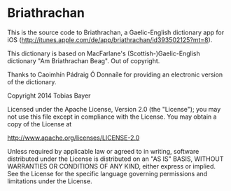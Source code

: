 Briathrachan
============

This is the source code to Briathrachan, a Gaelic-English dictionary app for iOS (http://itunes.apple.com/de/app/briathrachan/id393502125?mt=8).

This dictionary is based on 
MacFarlane's (Scottish-)Gaelic-English dictionary "Am Briathrachan Beag". 
Out of copyright.

Thanks to 
Caoimhín Pádraig Ó Donnaíle 
for providing an electronic version of the dictionary.

Copyright 2014 Tobias Bayer
 
 Licensed under the Apache License, Version 2.0 (the "License");
 you may not use this file except in compliance with the License.
 You may obtain a copy of the License at
 
 http://www.apache.org/licenses/LICENSE-2.0
 
 Unless required by applicable law or agreed to in writing, software
 distributed under the License is distributed on an "AS IS" BASIS,
 WITHOUT WARRANTIES OR CONDITIONS OF ANY KIND, either express or implied.
 See the License for the specific language governing permissions and
 limitations under the License.


